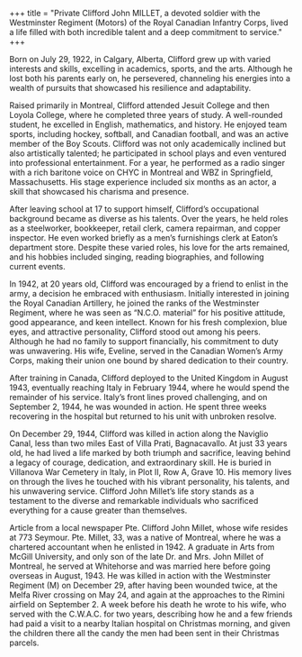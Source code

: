 +++
title = "Private Clifford John MILLET, a devoted soldier with the Westminster Regiment (Motors) of the Royal Canadian Infantry Corps, lived a life filled with both incredible talent and a deep commitment to service."
+++

Born on July 29, 1922, in Calgary, Alberta, Clifford grew up with varied interests and skills, excelling in academics, sports, and the arts. Although he lost both his parents early on, he persevered, channeling his energies into a wealth of pursuits that showcased his resilience and adaptability.

Raised primarily in Montreal, Clifford attended Jesuit College and then Loyola College, where he completed three years of study. A well-rounded student, he excelled in English, mathematics, and history. He enjoyed team sports, including hockey, softball, and Canadian football, and was an active member of the Boy Scouts. Clifford was not only academically inclined but also artistically talented; he participated in school plays and even ventured into professional entertainment. For a year, he performed as a radio singer with a rich baritone voice on CHYC in Montreal and WBZ in Springfield, Massachusetts. His stage experience included six months as an actor, a skill that showcased his charisma and presence.

After leaving school at 17 to support himself, Clifford’s occupational background became as diverse as his talents. Over the years, he held roles as a steelworker, bookkeeper, retail clerk, camera repairman, and copper inspector. He even worked briefly as a men’s furnishings clerk at Eaton’s department store. Despite these varied roles, his love for the arts remained, and his hobbies included singing, reading biographies, and following current events.

In 1942, at 20 years old, Clifford was encouraged by a friend to enlist in the army, a decision he embraced with enthusiasm. Initially interested in joining the Royal Canadian Artillery, he joined the ranks of the Westminster Regiment, where he was seen as “N.C.O. material” for his positive attitude, good appearance, and keen intellect. Known for his fresh complexion, blue eyes, and attractive personality, Clifford stood out among his peers. Although he had no family to support financially, his commitment to duty was unwavering. His wife, Eveline, served in the Canadian Women’s Army Corps, making their union one bound by shared dedication to their country.

After training in Canada, Clifford deployed to the United Kingdom in August 1943, eventually reaching Italy in February 1944, where he would spend the remainder of his service. Italy’s front lines proved challenging, and on September 2, 1944, he was wounded in action. He spent three weeks recovering in the hospital but returned to his unit with unbroken resolve.

On December 29, 1944, Clifford was killed in action along the Naviglio Canal, less than two miles East of Villa Prati, Bagnacavallo. At just 33 years old, he had lived a life marked by both triumph and sacrifice, leaving behind a legacy of courage, dedication, and extraordinary skill. 
He is buried in Villanova War Cemetery in Italy, in Plot II, Row A, Grave 10. His memory lives on through the lives he touched with his vibrant personality, his talents, and his unwavering service. 
Clifford John Millet’s life story stands as a testament to the diverse and remarkable individuals who sacrificed everything for a cause greater than themselves.

Article from a local newspaper
Pte. Clifford John Millet, whose wife resides at 773 Seymour.
Pte. Millet, 33, was a native of Montreal, where he was a chartered accountant when he enlisted in 1942. A graduate in Arts from McGill University, and only son of the late Dr. and Mrs. John Millet of Montreal, he served at Whitehorse and was married here before going overseas in August, 1943.
He was killed in action with the Westminster Regiment (M) on December 29, after having been wounded twice, at the Melfa River crossing on May 24, and again at the approaches to the Rimini airfield on September 2.
A week before his death he wrote to his wife, who served with the C.W.A.C. for two years, describing how he and a few friends had paid a visit to a nearby Italian hospital on Christmas morning, and given the children there all the candy the men had been sent in their Christmas parcels.

